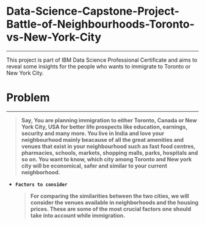 # Data-Science-Capstone-Project-Battle-of-Neighbourhoods-Toronto-vs-New-York-City
----
This project is part of IBM Data Science Professional Certificate and aims to reveal some insights for the people who wants to immigrate to Toronto or New York City.

# Problem
---

> **Say, You are planning immigration to either Toronto, Canada or New York City, USA for better life prospects like education, earnings, security and many more. You live in India and love your neighbourhood mainly beacause of all the great amenities and venues that exist in your neighbourhood such as fast food centres, pharmacies, schools, markets, shopping malls, parks, hospitals and so on. You want to know, which city among Toronto and New york city will be economical, safer and similar to your current neighborhood.**


* **`Factors to consider`**
    > **For comparing the similarities between the two cities, we will consider the venues available in  neighborhoods and the housing prices. These are some of the most crucial factors one should take into account while immigration.**
